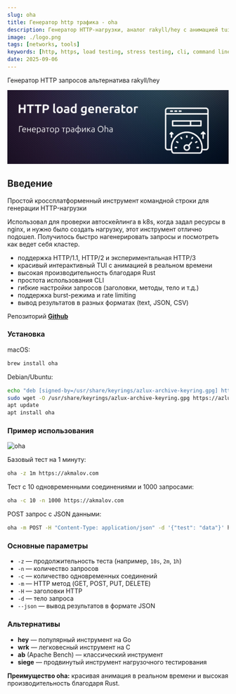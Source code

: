 ```yaml
---
slug: oha
title: Генератор http трафика - oha
description: Генератор HTTP-нагрузки, аналог rakyll/hey с анимацией tui.
image: ./logo.png
tags: [networks, tools]
keywords: [http, https, load testing, stress testing, cli, command line, terminal, generator]
date: 2025-09-06
---
```


Генератор HTTP запросов альтернатива rakyll/hey

[![oha](./logo.png)](/blog/oha)
<!--truncate-->

## Введение

Простой кроссплатформенный инструмент командной строки для генерации HTTP-нагрузки

Использовал для проверки автоскейлинга в k8s, когда задал ресурсы в nginx, и нужно было создать нагрузку, этот инструмент отлично подошел. Получилось быстро нагенерировать запросы и посмотреть как ведет себя кластер.

- поддержка HTTP/1.1, HTTP/2 и экспериментальная HTTP/3
- красивый интерактивный TUI с анимацией в реальном времени  
- высокая производительность благодаря Rust
- простота использования CLI
- гибкие настройки запросов (заголовки, методы, тело и т.д.)
- поддержка burst-режима и rate limiting
- вывод результатов в разных форматах (text, JSON, CSV)

Репозиторий [**Github**](https://github.com/hatoo/oha)

### Установка

macOS:

```bash
brew install oha
```

Debian/Ubuntu:

```bash
echo "deb [signed-by=/usr/share/keyrings/azlux-archive-keyring.gpg] http://packages.azlux.fr/debian/ stable main" | sudo tee /etc/apt/sources.list.d/azlux.list
sudo wget -O /usr/share/keyrings/azlux-archive-keyring.gpg https://azlux.fr/repo.gpg
apt update
apt install oha
```

### Пример использования

![oha](https://github.com/hatoo/oha/blob/master/demo.gif?raw=true)

Базовый тест на 1 минуту:

```bash
oha -z 1m https://akmalov.com
```

Тест с 10 одновременными соединениями и 1000 запросами:

```bash
oha -c 10 -n 1000 https://akmalov.com
```

POST запрос с JSON данными:

```bash
oha -m POST -H "Content-Type: application/json" -d '{"test": "data"}' https://httpbin.org/post
```

### Основные параметры

- `-z` — продолжительность теста (например, `10s`, `2m`, `1h`)
- `-n` — количество запросов
- `-c` — количество одновременных соединений
- `-m` — HTTP метод (GET, POST, PUT, DELETE)
- `-H` — заголовки HTTP
- `-d` — тело запроса
- `--json` — вывод результатов в формате JSON

### Альтернативы

- **hey** — популярный инструмент на Go
- **wrk** — легковесный инструмент на C
- **ab** (Apache Bench) — классический инструмент
- **siege** — продвинутый инструмент нагрузочного тестирования

**Преимущество oha:** красивая анимация в реальном времени и высокая производительность благодаря Rust.
